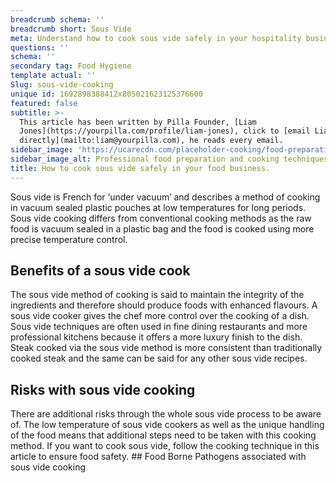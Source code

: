 ```yaml
---
breadcrumb schema: ''
breadcrumb short: Sous Vide
meta: Understand how to cook sous vide safely in your hospitality business.
questions: ''
schema: ''
secondary tag: Food Hygiene
template actual: ''
Slug: sous-vide-cooking
unique id: 1692898388412x805021623125376600
featured: false
subtitle: >-
  This article has been written by Pilla Founder, [Liam
  Jones](https://yourpilla.com/profile/liam-jones), click to [email Liam
  directly](mailto:liam@yourpilla.com), he reads every email.
sidebar_image: 'https://ucarecdn.com/placeholder-cooking/food-preparation.jpg'
sidebar_image_alt: Professional food preparation and cooking techniques
title: How to cook sous vide safely in your food business.
---
```

Sous vide is French for ‘under vacuum’ and describes a method of cooking in vacuum sealed plastic pouches at low temperatures for long periods. Sous vide cooking differs from conventional cooking methods as the raw food is vacuum sealed in a plastic bag and the food is cooked using more precise temperature control.

 ## Benefits of a sous vide cook

 The sous vide method of cooking is said to maintain the integrity of the ingredients and therefore should produce foods with enhanced flavours. 
A sous vide cooker gives the chef more control over the cooking of a dish. Sous vide techniques are often used in fine dining restaurants and more professional kitchens because it offers a more luxury finish to the dish. Steak cooked via the sous vide method is more consistent than traditionally cooked steak and the same can be said for any other sous vide recipes. 

 ## Risks with sous vide cooking

 There are additional risks through the whole sous vide process to be aware of. The low temperature of sous vide cookers as well as the unique handling of the food means that additional steps need to be taken with this cooking method. 
If you want to cook sous vide, follow the cooking technique in this article to ensure food safety. ## Food Borne Pathogens associated with sous vide cooking
